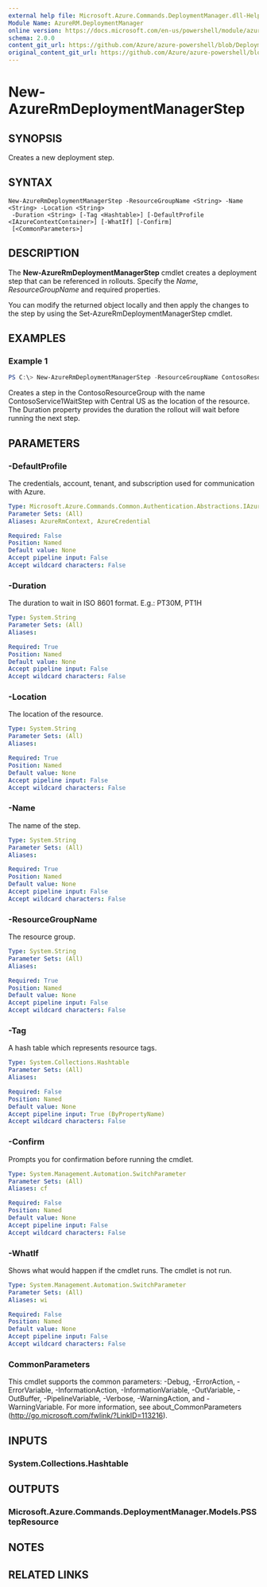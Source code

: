 ```yaml
---
external help file: Microsoft.Azure.Commands.DeploymentManager.dll-Help.xml
Module Name: AzureRM.DeploymentManager
online version: https://docs.microsoft.com/en-us/powershell/module/azurerm.deploymentmanager/new-azurermdeploymentmanagerstep
schema: 2.0.0
content_git_url: https://github.com/Azure/azure-powershell/blob/DeploymentRollouts/src/ResourceManager/DeploymentManager/Commands.DeploymentManager/help/New-AzureRmDeploymentManagerStep.md
original_content_git_url: https://github.com/Azure/azure-powershell/blob/DeploymentRollouts/src/ResourceManager/DeploymentManager/Commands.DeploymentManager/help/New-AzureRmDeploymentManagerStep.md
---
```


# New-AzureRmDeploymentManagerStep

## SYNOPSIS
Creates a new deployment step.

## SYNTAX

```
New-AzureRmDeploymentManagerStep -ResourceGroupName <String> -Name <String> -Location <String>
 -Duration <String> [-Tag <Hashtable>] [-DefaultProfile <IAzureContextContainer>] [-WhatIf] [-Confirm]
 [<CommonParameters>]
```

## DESCRIPTION
The **New-AzureRmDeploymentManagerStep** cmdlet creates a deployment step that can be referenced in rollouts.
Specify the *Name*, *ResourceGroupName* and required properties.

You can modify the returned object locally and then apply the changes to the step by using the Set-AzureRmDeploymentManagerStep cmdlet.

## EXAMPLES

### Example 1
```powershell
PS C:\> New-AzureRmDeploymentManagerStep -ResourceGroupName ContosoResourceGroup -Name ContosoService1WaitStep -Location "Central US" -Duration PT20M
```

Creates a step in the ContosoResourceGroup with the name ContosoService1WaitStep with Central US as the location of the resource. The Duration property provides the duration the rollout will wait before running the next step.

## PARAMETERS

### -DefaultProfile
The credentials, account, tenant, and subscription used for communication with Azure.

```yaml
Type: Microsoft.Azure.Commands.Common.Authentication.Abstractions.IAzureContextContainer
Parameter Sets: (All)
Aliases: AzureRmContext, AzureCredential

Required: False
Position: Named
Default value: None
Accept pipeline input: False
Accept wildcard characters: False
```

### -Duration
The duration to wait in ISO 8601 format.
E.g.: PT30M, PT1H

```yaml
Type: System.String
Parameter Sets: (All)
Aliases:

Required: True
Position: Named
Default value: None
Accept pipeline input: False
Accept wildcard characters: False
```

### -Location
The location of the resource.

```yaml
Type: System.String
Parameter Sets: (All)
Aliases:

Required: True
Position: Named
Default value: None
Accept pipeline input: False
Accept wildcard characters: False
```

### -Name
The name of the step.

```yaml
Type: System.String
Parameter Sets: (All)
Aliases:

Required: True
Position: Named
Default value: None
Accept pipeline input: False
Accept wildcard characters: False
```

### -ResourceGroupName
The resource group.

```yaml
Type: System.String
Parameter Sets: (All)
Aliases:

Required: True
Position: Named
Default value: None
Accept pipeline input: False
Accept wildcard characters: False
```

### -Tag
A hash table which represents resource tags.

```yaml
Type: System.Collections.Hashtable
Parameter Sets: (All)
Aliases:

Required: False
Position: Named
Default value: None
Accept pipeline input: True (ByPropertyName)
Accept wildcard characters: False
```

### -Confirm
Prompts you for confirmation before running the cmdlet.

```yaml
Type: System.Management.Automation.SwitchParameter
Parameter Sets: (All)
Aliases: cf

Required: False
Position: Named
Default value: None
Accept pipeline input: False
Accept wildcard characters: False
```

### -WhatIf
Shows what would happen if the cmdlet runs.
The cmdlet is not run.

```yaml
Type: System.Management.Automation.SwitchParameter
Parameter Sets: (All)
Aliases: wi

Required: False
Position: Named
Default value: None
Accept pipeline input: False
Accept wildcard characters: False
```

### CommonParameters
This cmdlet supports the common parameters: -Debug, -ErrorAction, -ErrorVariable, -InformationAction, -InformationVariable, -OutVariable, -OutBuffer, -PipelineVariable, -Verbose, -WarningAction, and -WarningVariable.
For more information, see about_CommonParameters (http://go.microsoft.com/fwlink/?LinkID=113216).

## INPUTS

### System.Collections.Hashtable

## OUTPUTS

### Microsoft.Azure.Commands.DeploymentManager.Models.PSStepResource

## NOTES

## RELATED LINKS
